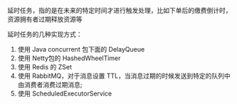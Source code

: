 

延时任务，指的是在未来的特定时间才进行触发处理，比如下单后的缴费倒计时，资源拥有者过期释放资源等

延时任务的几种实现方式：

1. 使用 Java concurrent 包下面的 DelayQueue
2. 使用 Netty包的 HashedWheelTimer
3. 使用 Redis 的 ZSet
4. 使用 RabbitMQ，对于消息设置 TTL，当消息过期的时候发送到特定的队列中由消费者消费过期消息;
5. 使用 ScheduledExecutorService
    